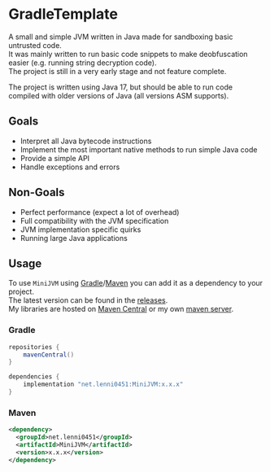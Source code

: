 # GradleTemplate
A small and simple JVM written in Java made for sandboxing basic untrusted code.\
It was mainly written to run basic code snippets to make deobfuscation easier (e.g. running string decryption code).\
The project is still in a very early stage and not feature complete.

The project is written using Java 17, but should be able to run code compiled with older versions of Java (all versions ASM supports).

## Goals
- Interpret all Java bytecode instructions
- Implement the most important native methods to run simple Java code
- Provide a simple API
- Handle exceptions and errors

## Non-Goals
- Perfect performance (expect a lot of overhead)
- Full compatibility with the JVM specification
- JVM implementation specific quirks
- Running large Java applications

## Usage
To use `MiniJVM` using [Gradle](#gradle)/[Maven](#maven) you can add it as a dependency to your project.\
The latest version can be found in the [releases](https://github.com/Lenni0451/MiniJVM/releases).\
My libraries are hosted on [Maven Central](https://mvnrepository.com/artifact/net.lenni0451/MiniJVM) or my own [maven server](https://maven.lenni0451.net/).

### Gradle
```groovy
repositories {
    mavenCentral()
}

dependencies {
    implementation "net.lenni0451:MiniJVM:x.x.x"
}
```

### Maven
```xml
<dependency>
  <groupId>net.lenni0451</groupId>
  <artifactId>MiniJVM</artifactId>
  <version>x.x.x</version>
</dependency>
```
